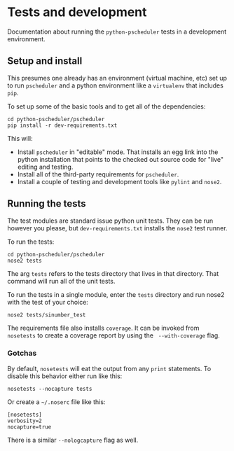# Tests and development

Documentation about running the `python-pscheduler` tests in a development environment.

## Setup and install

This presumes one already has an environment (virtual machine, etc) set up to run `pscheduler` and a python environment like a `virtualenv` that includes `pip`.

To set up some of the basic tools and to get all of the dependencies:

```
cd python-pscheduler/pscheduler
pip install -r dev-requirements.txt
```

This will:

* Install `pscheduler` in "editable" mode. That installs an egg link into the python installation that points to the checked out source code for "live" editing and testing.
* Install all of the third-party requirements for `pscheduler`.
* Install a couple of testing and development tools like `pylint` and `nose2`.

## Running the tests

The test modules are standard issue python unit tests. They can be run however you please, but `dev-requirements.txt` installs the `nose2` test runner.

To run the tests:

```
cd python-pscheduler/pscheduler
nose2 tests
```
The arg `tests` refers to the tests directory that lives in that directory. That command will run all of the unit tests.

To run the tests in a single module, enter the `tests` directory and run nose2 with the test of your choice:

```
nose2 tests/sinumber_test
```

The requirements file also installs `coverage`. It can be invoked from `nosetests` to create a coverage report by using the ` --with-coverage` flag.

### Gotchas

By default, `nosetests` will eat the output from any `print` statements. To disable this behavior either run like this:

```
nosetests --nocapture tests
```

Or create a `~/.noserc` file like this:

```
[nosetests]
verbosity=2
nocapture=true
```

There is a similar `--nologcapture` flag as well.

